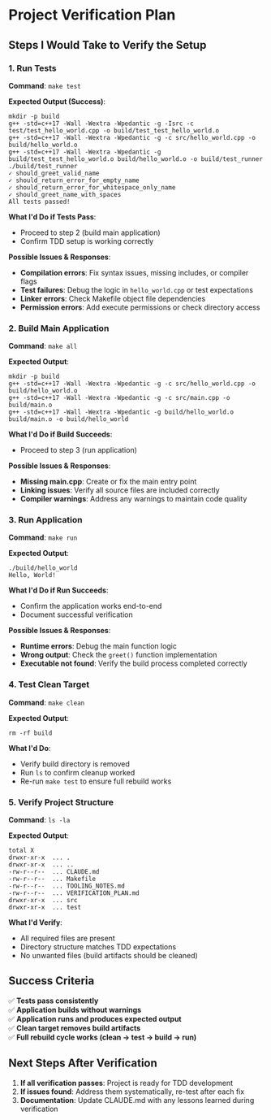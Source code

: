 # Project Verification Plan

## Steps I Would Take to Verify the Setup

### 1. Run Tests
**Command**: `make test`

**Expected Output (Success)**:
```
mkdir -p build
g++ -std=c++17 -Wall -Wextra -Wpedantic -g -Isrc -c test/test_hello_world.cpp -o build/test_test_hello_world.o
g++ -std=c++17 -Wall -Wextra -Wpedantic -g -c src/hello_world.cpp -o build/hello_world.o
g++ -std=c++17 -Wall -Wextra -Wpedantic -g build/test_test_hello_world.o build/hello_world.o -o build/test_runner
./build/test_runner
✓ should_greet_valid_name
✓ should_return_error_for_empty_name
✓ should_return_error_for_whitespace_only_name
✓ should_greet_name_with_spaces
All tests passed!
```

**What I'd Do if Tests Pass**: 
- Proceed to step 2 (build main application)
- Confirm TDD setup is working correctly

**Possible Issues & Responses**:
- **Compilation errors**: Fix syntax issues, missing includes, or compiler flags
- **Test failures**: Debug the logic in `hello_world.cpp` or test expectations
- **Linker errors**: Check Makefile object file dependencies
- **Permission errors**: Add execute permissions or check directory access

### 2. Build Main Application
**Command**: `make all`

**Expected Output**:
```
mkdir -p build
g++ -std=c++17 -Wall -Wextra -Wpedantic -g -c src/hello_world.cpp -o build/hello_world.o
g++ -std=c++17 -Wall -Wextra -Wpedantic -g -c src/main.cpp -o build/main.o
g++ -std=c++17 -Wall -Wextra -Wpedantic -g build/hello_world.o build/main.o -o build/hello_world
```

**What I'd Do if Build Succeeds**: 
- Proceed to step 3 (run application)

**Possible Issues & Responses**:
- **Missing main.cpp**: Create or fix the main entry point
- **Linking issues**: Verify all source files are included correctly
- **Compiler warnings**: Address any warnings to maintain code quality

### 3. Run Application
**Command**: `make run`

**Expected Output**:
```
./build/hello_world
Hello, World!
```

**What I'd Do if Run Succeeds**: 
- Confirm the application works end-to-end
- Document successful verification

**Possible Issues & Responses**:
- **Runtime errors**: Debug the main function logic
- **Wrong output**: Check the `greet()` function implementation
- **Executable not found**: Verify the build process completed correctly

### 4. Test Clean Target
**Command**: `make clean`

**Expected Output**:
```
rm -rf build
```

**What I'd Do**: 
- Verify build directory is removed
- Run `ls` to confirm cleanup worked
- Re-run `make test` to ensure full rebuild works

### 5. Verify Project Structure
**Command**: `ls -la`

**Expected Output**:
```
total X
drwxr-xr-x  ... .
drwxr-xr-x  ... ..
-rw-r--r--  ... CLAUDE.md
-rw-r--r--  ... Makefile
-rw-r--r--  ... TOOLING_NOTES.md
-rw-r--r--  ... VERIFICATION_PLAN.md
drwxr-xr-x  ... src
drwxr-xr-x  ... test
```

**What I'd Verify**:
- All required files are present
- Directory structure matches TDD expectations
- No unwanted files (build artifacts should be cleaned)

## Success Criteria

✅ **Tests pass consistently**  
✅ **Application builds without warnings**  
✅ **Application runs and produces expected output**  
✅ **Clean target removes build artifacts**  
✅ **Full rebuild cycle works (clean → test → build → run)**  

## Next Steps After Verification

1. **If all verification passes**: Project is ready for TDD development
2. **If issues found**: Address them systematically, re-test after each fix
3. **Documentation**: Update CLAUDE.md with any lessons learned during verification